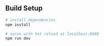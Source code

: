 

## Build Setup

``` bash
# install dependencies
npm install

# serve with hot reload at localhost:8080
npm run dev

```
